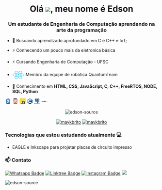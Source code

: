 <h1 align="center">Olá <img src="https://raw.githubusercontent.com/kaueMarques/kaueMarques/master/hi.gif" width="30px">, meu nome é Edson</h1>
<h3 align="center">Um estudante de Engenharia de Computação aprendendo na arte da programação</h3>


- 🌱 Buscando aprendizado aprofundado em C e C++ e IoT;

- ⚡ Conhecendo um pouco mais da eletronica básica

- ⚡ Cursando Engenharia de Computação - UFSC

- <img align="center" alt="Rafa-React" height="30" width="40" src="https://raw.githubusercontent.com/devicons/devicon/master/icons/react/react-original.svg"> Membro da equipe de robótica QuantumTeam

- 💬 Conhecimento em **HTML, CSS, JavaScript, C, C++, FreeRTOS, NODE, SQL, Python**

<p align="left">
<img src="https://raw.githubusercontent.com/devicons/devicon/master/icons/css3/css3-plain-wordmark.svg" alt="css3"  width="20" height="20"/>
<img src="https://raw.githubusercontent.com/devicons/devicon/master/icons/html5/html5-original-wordmark.svg" alt="html5"  width="20" height="20"/>
<img src="https://raw.githubusercontent.com/devicons/devicon/master/icons/javascript/javascript-original.svg" alt="javascript" width="20" height="20"/>
<img src="https://raw.githubusercontent.com/devicons/devicon/master/icons/c/c-original.svg" alt="c" width="20" height="20"/>
<img src="https://raw.githubusercontent.com/devicons/devicon/master/icons/postgresql/postgresql-original-wordmark.svg" alt="postgresql" width="20" height="20"/>
<img src="https://raw.githubusercontent.com/devicons/devicon/master/icons/nodejs/nodejs-original-wordmark.svg" alt="nodejs" width="20" height="20"/></p><p align="center">
<img src="https://github-readme-stats.vercel.app/api?username=edson-source&show_icons=true" alt="edson-source"/> 
</p>

<p align="center">
<a href="https://linkedin.com/in/edson-martins" target="blank"><img align="center" src="https://cdn.jsdelivr.net/npm/simple-icons@3.0.1/icons/linkedin.svg" alt="maykbrito" height="20" width="20" /></a>
<a href="https://instagram.com/edsonney10_" target="blank"><img align="center" src="https://cdn.jsdelivr.net/npm/simple-icons@3.0.1/icons/instagram.svg" alt="maykbrito" height="20" width="20" /></a>
</p>

### Tecnologias que estou estudando atualmente 💻
 
 - EAGLE e Inkscape para projetar placas de circuito impresso

### 📫 Contato


[![Whatsapp Badge](https://img.shields.io/badge/WhatsApp-25D366?style=for-the-badge&logo=whatsapp&logoColor=white)](https://wa.me/554899377583)
[![Linktree Badge](https://img.shields.io/badge/linktree-39E09B?style=for-the-badge&logo=linktree&logoColor=white)](https://linktr.ee/edsonnmj)
[![Instagram Badge](https://img.shields.io/badge/Instagram-E4405F?style=for-the-badge&logo=instagram&logoColor=white)](https://www.instagram.com/edson_ney10/?hl=pt-br)
  <a href="https://www.linkedin.com/in/edson-martins-183395210/" target="_blank"><img src="https://img.shields.io/badge/-LinkedIn-%230077B5?style=for-the-badge&logo=linkedin&logoColor=white" target="_blank"></a> 
  

<p align="left"> <img src="https://komarev.com/ghpvc/?username=edson-source" alt="edson-source" /> </p>
